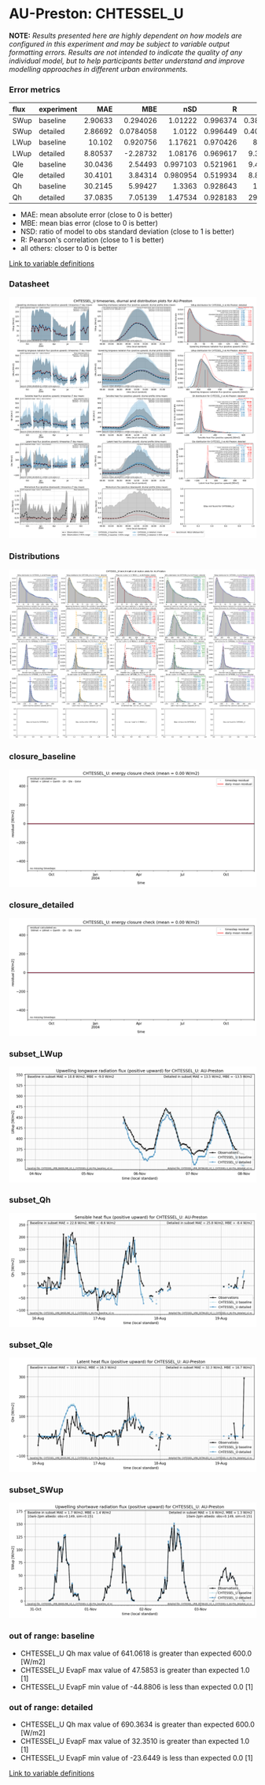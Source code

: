 # AU-Preston: CHTESSEL_U

**NOTE:** *Results presented here are highly dependent on how models are configured in this experiment and may be subject to variable output formatting errors. Results are not intended to indicate the quality of any individual model, but to help participants better understand and improve modelling approaches in different urban environments.*

### Error metrics

| flux   | experiment   |      MAE |        MBE |      nSD |        R |       5th |      95th |     RMSE |     cRMSE |      AMBE |      1-nSD |        1-R |   nSkewness |   nKurtosis |   Overlap |
|:-------|:-------------|---------:|-----------:|---------:|---------:|----------:|----------:|---------:|----------:|----------:|-----------:|-----------:|------------:|------------:|----------:|
| SWup   | baseline     |  2.90633 |  0.294026  | 1.01222  | 0.996374 |  0.389248 |   2.77522 |  4.04239 | 0.0865412 | 0.294026  | 0.0122165  | 0.00362577 |   0.0314551 |   0.0792735 | 0.0598721 |
| SWup   | detailed     |  2.86692 |  0.0784058 | 1.0122   | 0.996449 |  0.404486 |   2.62971 |  3.99149 | 0.0856619 | 0.0784058 | 0.0122022  | 0.0035512  |   0.0390519 |   0.0844602 | 0.0580438 |
| LWup   | baseline     | 10.102   |  0.920756  | 1.17621  | 0.970426 |  8.5103   |  18.2723  | 13.3578  | 0.317206  | 0.920756  | 0.176211   | 0.0295735  |   0.0289826 |   0.050621  | 0.0832373 |
| LWup   | detailed     |  8.80537 | -2.28732   | 1.08176  | 0.969617 |  9.35015  |   5.04826 | 11.5344  | 0.269106  | 2.28732   | 0.0817613  | 0.0303825  |   0.0393912 |   0.0469117 | 0.0759075 |
| Qle    | baseline     | 30.0436  |  2.54493   | 0.997103 | 0.521961 |  9.49197  |   7.32897 | 50.9092  | 0.976379  | 2.54493   | 0.00289726 | 0.478039   |   0.217216  |   0.0864206 | 0.142226  |
| Qle    | detailed     | 30.4101  |  3.84314   | 0.980954 | 0.519934 |  8.86399  |   4.28762 | 50.6943  | 0.970675  | 3.84314   | 0.0190455  | 0.480066   |   0.164354  |   0.122573  | 0.111758  |
| Qh     | baseline     | 30.2145  |  5.99427   | 1.3363   | 0.928643 | 16.023    |  89.2008  | 51.0582  | 0.551186  | 5.99427   | 0.3363     | 0.0713567  |   0.113249  |   0.206649  | 0.170233  |
| Qh     | detailed     | 37.0835  |  7.05139   | 1.47534  | 0.928183 | 29.8102   | 125.627   | 61.2797  | 0.661711  | 7.05139   | 0.475343   | 0.0718174  |   0.0766672 |   0.110751  | 0.22729   |

 - MAE: mean absolute error (close to 0 is better)
 - MBE: mean bias error (close to 0 is better)
 - NSD: ratio of model to obs standard deviation (close to 1 is better)
 - R: Pearson's correlation (close to 1 is better)
 - all others: closer to 0 is better

[Link to variable definitions](../modelattrs/variable_definitions.md)

### <a name="datasheet"></a>Datasheet
[![CHTESSEL_U_AU-Preston_Datasheet.png](CHTESSEL_U_AU-Preston_Datasheet.png)](CHTESSEL_U_AU-Preston_Datasheet.png)

### <a name="distributions"></a>Distributions
[![CHTESSEL_U_AU-Preston_Distributions.png](CHTESSEL_U_AU-Preston_Distributions.png)](CHTESSEL_U_AU-Preston_Distributions.png)

### <a name="closure_baseline"></a>closure_baseline
[![CHTESSEL_U_AU-Preston_closure_baseline.png](CHTESSEL_U_AU-Preston_closure_baseline.png)](CHTESSEL_U_AU-Preston_closure_baseline.png)

### <a name="closure_detailed"></a>closure_detailed
[![CHTESSEL_U_AU-Preston_closure_detailed.png](CHTESSEL_U_AU-Preston_closure_detailed.png)](CHTESSEL_U_AU-Preston_closure_detailed.png)

### <a name="subset_lwup"></a>subset_LWup
[![CHTESSEL_U_AU-Preston_subset_LWup.png](CHTESSEL_U_AU-Preston_subset_LWup.png)](CHTESSEL_U_AU-Preston_subset_LWup.png)

### <a name="subset_qh"></a>subset_Qh
[![CHTESSEL_U_AU-Preston_subset_Qh.png](CHTESSEL_U_AU-Preston_subset_Qh.png)](CHTESSEL_U_AU-Preston_subset_Qh.png)

### <a name="subset_qle"></a>subset_Qle
[![CHTESSEL_U_AU-Preston_subset_Qle.png](CHTESSEL_U_AU-Preston_subset_Qle.png)](CHTESSEL_U_AU-Preston_subset_Qle.png)

### <a name="subset_swup"></a>subset_SWup
[![CHTESSEL_U_AU-Preston_subset_SWup.png](CHTESSEL_U_AU-Preston_subset_SWup.png)](CHTESSEL_U_AU-Preston_subset_SWup.png)

### out of range: baseline

 - CHTESSEL_U Qh max value of 641.0618 is greater than expected 600.0 [W/m2]
 - CHTESSEL_U EvapF max value of 47.5853 is greater than expected 1.0 [1]
 - CHTESSEL_U EvapF min value of -44.8806 is less than expected 0.0 [1]

### out of range: detailed

 - CHTESSEL_U Qh max value of 690.3634 is greater than expected 600.0 [W/m2]
 - CHTESSEL_U EvapF max value of 32.3510 is greater than expected 1.0 [1]
 - CHTESSEL_U EvapF min value of -23.6449 is less than expected 0.0 [1]


[Link to variable definitions](../modelattrs/variable_definitions.md)

